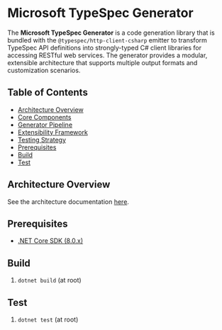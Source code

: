 # Microsoft TypeSpec Generator

The **Microsoft TypeSpec Generator** is a code generation library that is bundled with the `@typespec/http-client-csharp` emitter to transform TypeSpec API definitions into strongly-typed C# client libraries for accessing RESTful web services. The generator provides a modular, extensible architecture that supports multiple output formats and customization scenarios.

## Table of Contents

- [Architecture Overview](#architecture-overview)
- [Core Components](#core-components)
- [Generator Pipeline](#generator-pipeline)
- [Extensibility Framework](#extensibility-framework)
- [Testing Strategy](#testing-strategy)
- [Prerequisites](#prerequisites)
- [Build](#build)
- [Test](#test)

## Architecture Overview

See the architecture documentation [here](docs/architecture.md).

## Prerequisites

- [.NET Core SDK (8.0.x)](https://dotnet.microsoft.com/en-us/download/dotnet/8.0)

## Build

1. `dotnet build` (at root)

## Test

1. `dotnet test` (at root)
